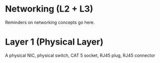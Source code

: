 # Networking (L2 + L3)
Reminders on networking concepts go here.

# Layer 1 (Physical Layer)
A physical NIC, physical switch, CAT 5 socket, RJ45 plug, RJ45 connector

